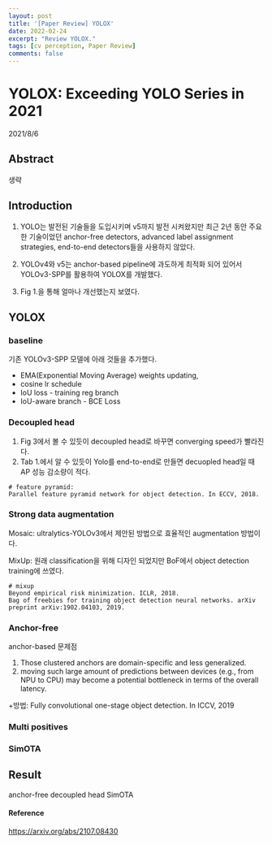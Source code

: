 ```yaml
---
layout: post
title: '[Paper Review] YOLOX'
date: 2022-02-24
excerpt: "Review YOLOX."
tags: [cv perception, Paper Review]
comments: false
---
```


# YOLOX: Exceeding YOLO Series in 2021
2021/8/6

## Abstract

생략

## Introduction

1. YOLO는 발전된 기술들을 도입시키며 v5까지 발전 시켜왔지만 최근 2년 동안 주요한 기술이었던 anchor-free detectors, advanced label assignment strategies, end-to-end detectors들을 사용하지 않았다. 

2. YOLOv4와 v5는 anchor-based pipeline에 과도하게 최적화 되어 있어서 YOLOv3-SPP를 활용하여 YOLOX를 개발했다.

3. Fig 1.을 통해 얼마나 개선했는지 보였다.

## YOLOX

### baseline

기존 YOLOv3-SPP 모델에 아래 것들을 추가했다.

* EMA(Exponential Moving Average) weights updating, 
* cosine lr schedule
* IoU loss - training reg branch
* IoU-aware branch - BCE Loss

### Decoupled head

1. Fig 3에서 볼 수 있듯이 decoupled head로 바꾸면 converging speed가 빨라진다.
2. Tab 1.에서 알 수 있듯이 Yolo를 end-to-end로 만들면 decuopled head일 때 AP 성능 감소량이 적다.
```
# feature pyramid:
Parallel feature pyramid network for object detection. In ECCV, 2018.
```
### Strong data augmentation

Mosaic: ultralytics-YOLOv3에서 제안된 방법으로 효율적인 augmentation 방법이다.

MixUp: 원래 classification을 위해 디자인 되었지만 BoF에서 object detection training에 쓰였다.
```
# mixup
Beyond empirical risk minimization. ICLR, 2018.
Bag of freebies for training object detection neural networks. arXiv preprint arXiv:1902.04103, 2019.
```
### Anchor-free

anchor-based 문제점

1. Those clustered anchors are domain-specific and less generalized.
2. moving such large amount of predictions between devices (e.g., from NPU to CPU) may become a potential bottleneck in terms of the overall latency.

+방법: Fully convolutional one-stage object detection. In ICCV, 2019

### Multi positives

### SimOTA

## Result
anchor-free
decoupled head
SimOTA

#### Reference
https://arxiv.org/abs/2107.08430
